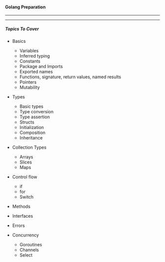 #### Golang Preparation

---














---
##### Topics To Cover

- Basics
  - Variables
  - Inferred typing
  - Constants
  - Package and Imports
  - Exported names
  - Functions, signature, return values, named results
  - Pointers
  - Mutability

- Types
  - Basic types
  - Type conversion
  - Type assertion 
  - Structs
  - Initialization
  - Composition
  - Inheritance
 
- Collection Types
  - Arrays
  - Slices
  - Maps

- Control flow
  - if 
  - for
  - Switch

- Methods

- Interfaces

- Errors

- Concurrency
  - Goroutines
  - Channels
  - Select
  
 
